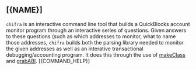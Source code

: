 ## [{NAME}]

`chifra` is an interactive command line tool that builds a QuickBlocks account monitor program through an interactive series of questions. Given answers to these questions (such as which addresses to monitor, what to name those addresses, `chifra` builds both the parsing library needed to monitor the given addresses as well as an interative transactional debugging/accounting program. It does this through the use of [makeClass](../makeClass) and [grabABI](../grabABI).
[{COMMAND_HELP}]
